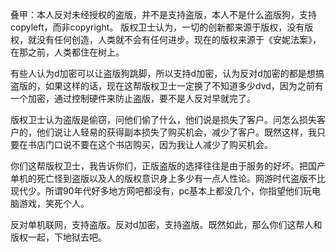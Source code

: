 叠甲：本人反对未经授权的盗版，并不是支持盗版，本人不是什么盗版狗，支持copyleft，而非copyright。
版权卫士认为，一切的创新都来源于版权，没有版权，就没有任何创造，人类就不会有任何进步。现在的版权来源于《安妮法案》，在那之前，人类都住在树上。

有些人认为d加密可以让盗版狗跳脚，所以支持d加密，认为反对d加密的都是想搞盗版的，如果这样的话，现在这帮版权卫士一定换了不知道多少dvd，因为之前有一个加密，通过控制硬件来防止盗版，要不是人反对早就完了。

版权卫士认为盗版是偷窃，问他们偷了什么，他们说是损失了客户。问怎么损失客户的，他们说让人轻易的获得副本损失了购买机会，减少了客户。既然这样，我只要在书店门口说不要在这个书店购买，因为我让人减少了购买机会。

你们这帮版权卫士，我告诉你们，正版盗版的选择往往是由于服务的好坏。把国产单机的死亡怪到盗版以及人的版权意识身上多少有一点人性论。网游时代盗版不比现代少。所谓90年代好多地方网吧都没有，pc基本上都没几个，你指望他们玩电脑游戏，笑死个人。

反对单机联网，支持盗版。反对d加密，支持盗版。既然如此，那么你们这帮人和版权一起，下地狱去吧。
